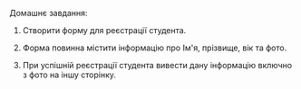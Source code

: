 Домашнє завдання:


1. Створити форму для реєстрації студента.

2. Форма повинна містити інформацію про Ім'я, прізвище, вік та фото.

3. При успішній реєстрації студента вивести дану інформацію включно з фото на іншу сторінку. 